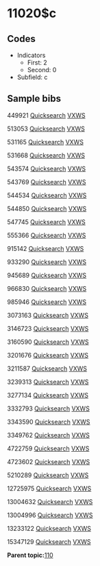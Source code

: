 # 11020$c

## Codes

-   Indicators
    -   First: 2
    -   Second: 0
-   Subfield: c

## Sample bibs

449921 [Quicksearch](https://search.library.yale.edu/catalog/449921) [VXWS](http://prodorbis.library.yale.edu:7014/vxws/GetHoldingsService?bibId=449921)

513053 [Quicksearch](https://search.library.yale.edu/catalog/513053) [VXWS](http://prodorbis.library.yale.edu:7014/vxws/GetHoldingsService?bibId=513053)

531165 [Quicksearch](https://search.library.yale.edu/catalog/531165) [VXWS](http://prodorbis.library.yale.edu:7014/vxws/GetHoldingsService?bibId=531165)

531668 [Quicksearch](https://search.library.yale.edu/catalog/531668) [VXWS](http://prodorbis.library.yale.edu:7014/vxws/GetHoldingsService?bibId=531668)

543574 [Quicksearch](https://search.library.yale.edu/catalog/543574) [VXWS](http://prodorbis.library.yale.edu:7014/vxws/GetHoldingsService?bibId=543574)

543769 [Quicksearch](https://search.library.yale.edu/catalog/543769) [VXWS](http://prodorbis.library.yale.edu:7014/vxws/GetHoldingsService?bibId=543769)

544534 [Quicksearch](https://search.library.yale.edu/catalog/544534) [VXWS](http://prodorbis.library.yale.edu:7014/vxws/GetHoldingsService?bibId=544534)

544850 [Quicksearch](https://search.library.yale.edu/catalog/544850) [VXWS](http://prodorbis.library.yale.edu:7014/vxws/GetHoldingsService?bibId=544850)

547745 [Quicksearch](https://search.library.yale.edu/catalog/547745) [VXWS](http://prodorbis.library.yale.edu:7014/vxws/GetHoldingsService?bibId=547745)

555366 [Quicksearch](https://search.library.yale.edu/catalog/555366) [VXWS](http://prodorbis.library.yale.edu:7014/vxws/GetHoldingsService?bibId=555366)

915142 [Quicksearch](https://search.library.yale.edu/catalog/915142) [VXWS](http://prodorbis.library.yale.edu:7014/vxws/GetHoldingsService?bibId=915142)

933290 [Quicksearch](https://search.library.yale.edu/catalog/933290) [VXWS](http://prodorbis.library.yale.edu:7014/vxws/GetHoldingsService?bibId=933290)

945689 [Quicksearch](https://search.library.yale.edu/catalog/945689) [VXWS](http://prodorbis.library.yale.edu:7014/vxws/GetHoldingsService?bibId=945689)

966830 [Quicksearch](https://search.library.yale.edu/catalog/966830) [VXWS](http://prodorbis.library.yale.edu:7014/vxws/GetHoldingsService?bibId=966830)

985946 [Quicksearch](https://search.library.yale.edu/catalog/985946) [VXWS](http://prodorbis.library.yale.edu:7014/vxws/GetHoldingsService?bibId=985946)

3073163 [Quicksearch](https://search.library.yale.edu/catalog/3073163) [VXWS](http://prodorbis.library.yale.edu:7014/vxws/GetHoldingsService?bibId=3073163)

3146723 [Quicksearch](https://search.library.yale.edu/catalog/3146723) [VXWS](http://prodorbis.library.yale.edu:7014/vxws/GetHoldingsService?bibId=3146723)

3160590 [Quicksearch](https://search.library.yale.edu/catalog/3160590) [VXWS](http://prodorbis.library.yale.edu:7014/vxws/GetHoldingsService?bibId=3160590)

3201676 [Quicksearch](https://search.library.yale.edu/catalog/3201676) [VXWS](http://prodorbis.library.yale.edu:7014/vxws/GetHoldingsService?bibId=3201676)

3211587 [Quicksearch](https://search.library.yale.edu/catalog/3211587) [VXWS](http://prodorbis.library.yale.edu:7014/vxws/GetHoldingsService?bibId=3211587)

3239313 [Quicksearch](https://search.library.yale.edu/catalog/3239313) [VXWS](http://prodorbis.library.yale.edu:7014/vxws/GetHoldingsService?bibId=3239313)

3277134 [Quicksearch](https://search.library.yale.edu/catalog/3277134) [VXWS](http://prodorbis.library.yale.edu:7014/vxws/GetHoldingsService?bibId=3277134)

3332793 [Quicksearch](https://search.library.yale.edu/catalog/3332793) [VXWS](http://prodorbis.library.yale.edu:7014/vxws/GetHoldingsService?bibId=3332793)

3343590 [Quicksearch](https://search.library.yale.edu/catalog/3343590) [VXWS](http://prodorbis.library.yale.edu:7014/vxws/GetHoldingsService?bibId=3343590)

3349762 [Quicksearch](https://search.library.yale.edu/catalog/3349762) [VXWS](http://prodorbis.library.yale.edu:7014/vxws/GetHoldingsService?bibId=3349762)

4722759 [Quicksearch](https://search.library.yale.edu/catalog/4722759) [VXWS](http://prodorbis.library.yale.edu:7014/vxws/GetHoldingsService?bibId=4722759)

4723602 [Quicksearch](https://search.library.yale.edu/catalog/4723602) [VXWS](http://prodorbis.library.yale.edu:7014/vxws/GetHoldingsService?bibId=4723602)

5210289 [Quicksearch](https://search.library.yale.edu/catalog/5210289) [VXWS](http://prodorbis.library.yale.edu:7014/vxws/GetHoldingsService?bibId=5210289)

12725975 [Quicksearch](https://search.library.yale.edu/catalog/12725975) [VXWS](http://prodorbis.library.yale.edu:7014/vxws/GetHoldingsService?bibId=12725975)

13004632 [Quicksearch](https://search.library.yale.edu/catalog/13004632) [VXWS](http://prodorbis.library.yale.edu:7014/vxws/GetHoldingsService?bibId=13004632)

13004996 [Quicksearch](https://search.library.yale.edu/catalog/13004996) [VXWS](http://prodorbis.library.yale.edu:7014/vxws/GetHoldingsService?bibId=13004996)

13233122 [Quicksearch](https://search.library.yale.edu/catalog/13233122) [VXWS](http://prodorbis.library.yale.edu:7014/vxws/GetHoldingsService?bibId=13233122)

15347129 [Quicksearch](https://search.library.yale.edu/catalog/15347129) [VXWS](http://prodorbis.library.yale.edu:7014/vxws/GetHoldingsService?bibId=15347129)

**Parent topic:**[110](../../tags/110/110.md)

